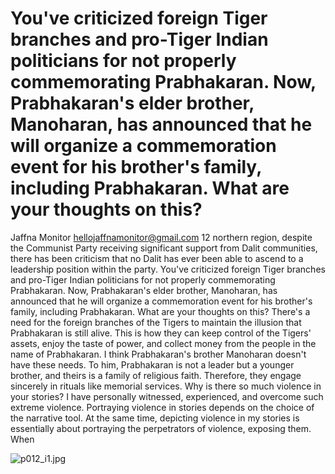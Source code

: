 # You've criticized foreign Tiger branches and pro-Tiger Indian politicians for not properly commemorating Prabhakaran. Now, Prabhakaran's elder brother, Manoharan, has announced that he will organize a commemoration event for his brother's family, including Prabhakaran. What are your thoughts on this?

Jaffna Monitor
hellojaffnamonitor@gmail.com
12
northern region, despite the Communist Party receiving 
significant support from Dalit communities, there has 
been criticism that no Dalit has ever been able to ascend 
to a leadership position within the party.
You've criticized foreign Tiger branches 
and pro-Tiger Indian politicians for not 
properly commemorating Prabhakaran. 
Now, Prabhakaran's elder brother, 
Manoharan, has announced that he will 
organize a commemoration event for his 
brother's family, including Prabhakaran. 
What are your thoughts on this?
There's a need for the foreign branches of the Tigers 
to maintain the illusion that Prabhakaran is still 
alive. This is how they can keep control of the 
Tigers' assets, enjoy the taste of power, and 
collect money from the people in the name 
of Prabhakaran.
I 
think 
Prabhakaran's 
brother 
Manoharan doesn't have these needs. 
To him, Prabhakaran is not a leader 
but a younger brother, and theirs is a 
family of religious faith. Therefore, 
they engage sincerely in rituals like 
memorial services.
Why is there so much 
violence in your stories?
I 
have 
personally 
witnessed, 
experienced, and overcome such 
extreme 
violence. 
Portraying 
violence in stories depends on the 
choice of the narrative tool. 
At the same time, depicting violence 
in my stories is essentially about 
portraying the perpetrators of 
violence, exposing them. When

![p012_i1.jpg](images_out/006_youve_criticized_foreign_tiger_branches_and_pro_ti/p012_i1.jpg)

